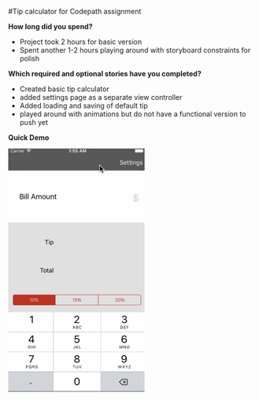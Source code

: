 #Tip calculator for Codepath assignment

**How long did you spend?**
- Project took 2 hours for basic version
- Spent another 1-2 hours playing around with storyboard constraints for polish

**Which required and optional stories have you completed?**
- Created basic tip calculator
- added settings page as a separate view controller
- Added loading and saving of default tip
- played around with animations but do not have a functional version to push yet

**Quick Demo**

![GIF Demo](TipCalculatorGIF.gif)